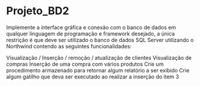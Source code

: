 # Projeto_BD2
Implemente a interface gráfica e conexão com o banco de dados em qualquer linguagem de programação e framework desejado, a única restrição é que deve ser utilizado o banco de dados SQL Server utilizando o Northwind contendo as seguintes funcionalidades:

Visualização / Inserção / remoção / atualização de clientes
Visualização de compras
Inserção de uma compra com vários produtos
Crie um procedimento armazenado para retornar algum relatório a ser exibido
Crie algum gatilho que deva ser executado ao realizar a inserção do item 3

